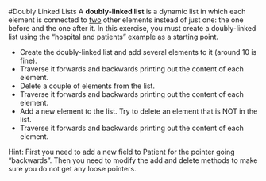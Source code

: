 #Doubly Linked Lists
A **doubly-linked list** is a dynamic list in which each element is connected to <u>two</u>
other elements instead of just one: the one before and the one after it. In this 
exercise, you must create a doubly-linked list using the “hospital and patients” 
example as a starting point.

- Create the doubly-linked list and add several elements to it (around 10 is fine).
- Traverse it forwards and backwards printing out the content of each element.
- Delete a couple of elements from the list.
- Traverse it forwards and backwards printing out the content of each element.
- Add a new element to the list. Try to delete an element that is NOT in the list.
- Traverse it forwards and backwards printing out the content of each element.

Hint: First you need to add a new field to Patient for the pointer going
“backwards”. Then you need to modify the add and delete methods to make sure you 
do not get any loose pointers.